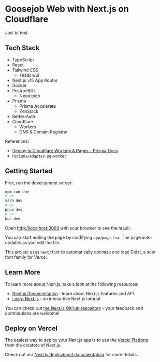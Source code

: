 # Goosejob Web with Next.js on Cloudflare

Just to test.

## Tech Stack

- TypeScript
- React
- Tailwind CSS
  - shadcn/ui
- Next.js v15 App Router
- Docker
- PostgreSQL
  - Neon.tech
- Prisma
  - Prisma Accelerate
  - ZenStack
- Better-Auth
- Cloudflare
  - Workers
  - DNS & Domain Registrar

References:

- [Deploy to Cloudflare Workers & Pages - Prisma Docs](https://prisma.io/docs/orm/prisma-client/deployment/edge/deploy-to-cloudflare)
- [`@prisma/adapter-pg-worker`](https://github.com/prisma/prisma/tree/main/packages/adapter-pg-worker)

## Getting Started

First, run the development server:

```bash
npm run dev
# or
yarn dev
# or
pnpm dev
# or
bun dev
```

Open [http://localhost:3000](http://localhost:3000) with your browser to see the result.

You can start editing the page by modifying `app/page.tsx`. The page auto-updates as you edit the file.

This project uses [`next/font`](https://nextjs.org/docs/app/building-your-application/optimizing/fonts) to automatically optimize and load [Geist](https://vercel.com/font), a new font family for Vercel.

## Learn More

To learn more about Next.js, take a look at the following resources:

- [Next.js Documentation](https://nextjs.org/docs) - learn about Next.js features and API.
- [Learn Next.js](https://nextjs.org/learn) - an interactive Next.js tutorial.

You can check out [the Next.js GitHub repository](https://github.com/vercel/next.js) - your feedback and contributions are welcome!

## Deploy on Vercel

The easiest way to deploy your Next.js app is to use the [Vercel Platform](https://vercel.com/new?utm_medium=default-template&filter=next.js&utm_source=create-next-app&utm_campaign=create-next-app-readme) from the creators of Next.js.

Check out our [Next.js deployment documentation](https://nextjs.org/docs/app/building-your-application/deploying) for more details.
